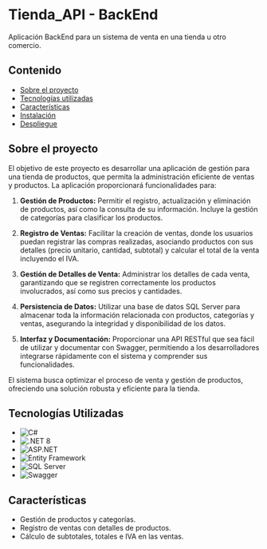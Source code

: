 # Tienda_API - BackEnd 
Aplicación BackEnd para un sistema de venta en una tienda u otro comercio. 

## Contenido
- [Sobre el proyecto](#sobre-el-proyecto)
- [Tecnologías utilizadas](#tecnologías-utilizadas)
- [Características](#características)
- [Instalación](#instalación)
- [Despliegue](#despliegue-del-proyecto)


## Sobre el proyecto

El objetivo de este proyecto es desarrollar una aplicación de gestión para una tienda de productos, que permita la administración eficiente de ventas y productos. La aplicación proporcionará funcionalidades para:

1. **Gestión de Productos:** Permitir el registro, actualización y eliminación de productos, así como la consulta de su información. Incluye la gestión de categorías para clasificar los productos.

2. **Registro de Ventas:** Facilitar la creación de ventas, donde los usuarios puedan registrar las compras realizadas, asociando productos con sus detalles (precio unitario, cantidad, subtotal) y calcular el total de la venta incluyendo el IVA.

3. **Gestión de Detalles de Venta:** Administrar los detalles de cada venta, garantizando que se registren correctamente los productos involucrados, así como sus precios y cantidades.

4. **Persistencia de Datos:** Utilizar una base de datos SQL Server para almacenar toda la información relacionada con productos, categorías y ventas, asegurando la integridad y disponibilidad de los datos.

5. **Interfaz y Documentación:** Proporcionar una API RESTful que sea fácil de utilizar y documentar con Swagger, permitiendo a los desarrolladores integrarse rápidamente con el sistema y comprender sus funcionalidades.

El sistema busca optimizar el proceso de venta y gestión de productos, ofreciendo una solución robusta y eficiente para la tienda.




## Tecnologías Utilizadas

- ![C#](https://img.shields.io/badge/C%23-239120?style=for-the-badge&logo=c-sharp&logoColor=white)
- ![.NET 8](https://img.shields.io/badge/.NET_8-512BD4?style=for-the-badge&logo=.net&logoColor=white) 
- ![ASP.NET](https://img.shields.io/badge/ASP.NET-5C2D91?style=for-the-badge&logo=aspdotnet&logoColor=white) 
- ![Entity Framework](https://img.shields.io/badge/Entity_Framework-9C1D1D?style=for-the-badge&logo=entity-framework&logoColor=white) 
- ![SQL Server](https://img.shields.io/badge/SQL_Server-CC2927?style=for-the-badge&logo=microsoft-sql-server&logoColor=white) 
- ![Swagger](https://img.shields.io/badge/Swagger-85EA2D?style=for-the-badge&logo=swagger&logoColor=white) 


## Características

- Gestión de productos y categorías.
- Registro de ventas con detalles de productos.
- Cálculo de subtotales, totales e IVA en las ventas.



